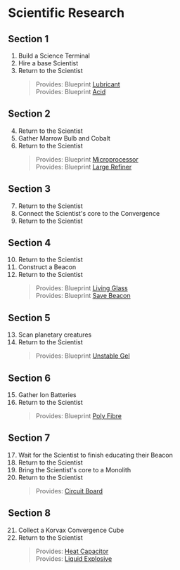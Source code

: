# Scientific Research

## Section 1
1. Build a Science Terminal
2. Hire a base Scientist
3. Return to the Scientist  
   > Provides: Blueprint [Lubricant](https://nomanssky.fandom.com/wiki/Lubricant)  
   > Provides: Blueprint [Acid](https://nomanssky.fandom.com/wiki/Acid)

## Section 2
4. Return to the Scientist
5. Gather Marrow Bulb and Cobalt
6. Return to the Scientist  
   > Provides: Blueprint [Microprocessor](https://nomanssky.fandom.com/wiki/Microprocessor)  
   > Provides: Blueprint [Large Refiner](https://nomanssky.fandom.com/wiki/Large_Refiner)

## Section 3
7. Return to the Scientist
8. Connect the Scientist's core to the Convergence
9. Return to the Scientist

## Section 4
10. Return to the Scientist
11. Construct a Beacon
12. Return to the Scientist  
    > Provides: Blueprint [Living Glass](https://nomanssky.fandom.com/wiki/Living_Glass)  
    > Provides: Blueprint [Save Beacon](https://nomanssky.fandom.com/wiki/Save_Beacon)

## Section 5
13. Scan planetary creatures
14. Return to the Scientist  
    > Provides: Blueprint [Unstable Gel](https://nomanssky.fandom.com/wiki/Unstable_Gel)

## Section 6
15. Gather Ion Batteries
16. Return to the Scientist  
    > Provides: Blueprint [Poly Fibre](https://nomanssky.fandom.com/wiki/Poly_Fibre)

## Section 7
17. Wait for the Scientist to finish educating their Beacon
18. Return to the Scientist
19. Bring the Scientist's core to a Monolith
20. Return to the Scientist  
    > Provides: [Circuit Board](https://nomanssky.fandom.com/wiki/Circuit_Board)

## Section 8
21. Collect a Korvax Convergence Cube
22. Return to the Scientist  
    > Provides: [Heat Capacitor](https://nomanssky.fandom.com/wiki/Heat_Capacitor)  
    > Provides: [Liquid Explosive](https://nomanssky.fandom.com/wiki/Liquid_Explosive)










